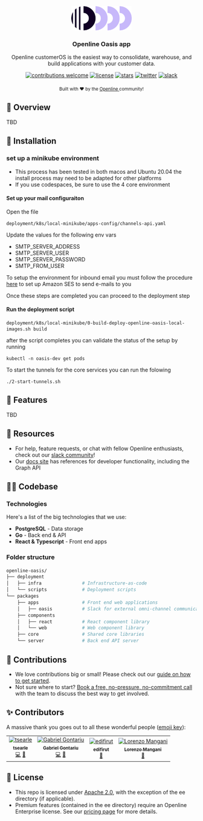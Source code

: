 <div align="center">
  <a href="https://openline.ai">
    <img
      src="https://raw.githubusercontent.com/openline-ai/openline-oasis/otter/.github/TeamHero.svg"
      alt="Openline Logo"
      height="64"
    />
  </a>
  <br />
  <p>
    <h3>
      <b>
        Openline Oasis app
      </b>
    </h3>
  </p>
  <p>
    Openline customerOS is the easiest way to consolidate, warehouse, and build applications with your customer data.
  </p>
  <p>

[![contributions welcome](https://img.shields.io/badge/contributions-welcome-brightgreen?logo=github)][oasis-repo] 
[![license](https://img.shields.io/badge/license-Apache%202-blue)][apache2] 
[![stars](https://img.shields.io/github/stars/openline-ai/openline-oasis?style=social)][oasis-repo] 
[![twitter](https://img.shields.io/twitter/follow/openlineAI?style=social)][twitter] 
[![slack](https://img.shields.io/badge/slack-community-blueviolet.svg?logo=slack)][slack]

  </p>
  <p>
    <sub>
      Built with ❤︎ by the
      <a href="https://openline.ai">
        Openline
      </a>
      community!
    </sub>
  </p>
</div>


## 👋 Overview

TBD

## 🚀 Installation

### set up a minikube environment

* This process has been tested in both macos and Ubuntu 20.04 the install process may need to be adapted for other platforms
* If you use codespaces, be sure to use the 4 core environment


#### Set up your mail configuraiton
Open the file
```
deployment/k8s/local-minikube/apps-config/channels-api.yaml
```
Update the values for the following env vars
* SMTP_SERVER_ADDRESS
* SMTP_SERVER_USER
* SMTP_SERVER_PASSWORD
* SMTP_FROM_USER


To setup the environment for inbound email you must follow the procedure [here](channels-api/ses-forwarder-lambda/README.md) to set up Amazon SES to send e-mails to you

Once these steps are completed you can proceed to the deployment step

#### Run the deployment script

```
deployment/k8s/local-minikube/0-build-deploy-openline-oasis-local-images.sh build
```

after the script completes you can validate the status of the setup by running
```
kubectl -n oasis-dev get pods
```

To start the tunnels for the core services you can run the folowing
```
./2-start-tunnels.sh
```

## 🙌 Features

TBD

## 🤝 Resources

- For help, feature requests, or chat with fellow Openline enthusiasts, check out our [slack community][slack]!
- Our [docs site][docs] has references for developer functionality, including the Graph API

## 👩‍💻 Codebase

### Technologies

Here's a list of the big technologies that we use:

- **PostgreSQL** - Data storage
- **Go** - Back end & API
- **React & Typescript** - Front end apps

### Folder structure

```sh
openline-oasis/
├── deployment              
│   ├── infra               # Infrastructure-as-code
│   └── scripts             # Deployment scripts
└── packages
    ├── apps                # Front end web applications
    │   ├── oasis           # Slack for external omni-channel communications, built on customerOS
    ├── components
    │   ├── react           # React component library
    │   └── web             # Web component library
    ├── core                # Shared core libraries
    └── server              # Back end API server
```

## 💪 Contributions

- We love contributions big or small!  Please check out our [guide on how to get started][contributions].
- Not sure where to start?  [Book a free, no-pressure, no-commitment call][call] with the team to discuss the best way to get involved.

## ✨ Contributors

A massive thank you goes out to all these wonderful people ([emoji key][emoji]):

<!-- ALL-CONTRIBUTORS-LIST:START - Do not remove or modify this section -->
<!-- prettier-ignore-start -->
<!-- markdownlint-disable -->
<table>
  <tbody>
    <tr>
      <td align="center"><a href="https://github.com/tsearle"><img src="https://avatars.githubusercontent.com/u/4540323?v=4?s=100" width="100px;" alt="tsearle"/><br /><sub><b>tsearle</b></sub></a><br /><a href="https://github.com/openline-ai/openline-oasis/commits?author=tsearle" title="Code">💻</a> <a href="https://github.com/openline-ai/openline-oasis/commits?author=tsearle" title="Documentation">📖</a></td>
      <td align="center"><a href="https://github.com/gabriel0003"><img src="https://avatars.githubusercontent.com/u/108665351?v=4?s=100" width="100px;" alt="Gabriel Gontariu"/><br /><sub><b>Gabriel Gontariu</b></sub></a><br /><a href="https://github.com/openline-ai/openline-oasis/commits?author=gabriel0003" title="Code">💻</a> <a href="https://github.com/openline-ai/openline-oasis/pulls?q=is%3Apr+reviewed-by%3Agabriel0003" title="Reviewed Pull Requests">👀</a></td>
      <td align="center"><a href="https://github.com/edifirut"><img src="https://avatars.githubusercontent.com/u/108661145?v=4?s=100" width="100px;" alt="edifirut"/><br /><sub><b>edifirut</b></sub></a><br /><a href="https://github.com/openline-ai/openline-oasis/pulls?q=is%3Apr+reviewed-by%3Aedifirut" title="Reviewed Pull Requests">👀</a></td>
      <td align="center"><a href="http://qxip.net"><img src="https://avatars.githubusercontent.com/u/1423657?v=4?s=100" width="100px;" alt="Lorenzo Mangani"/><br /><sub><b>Lorenzo Mangani</b></sub></a><br /><a href="https://github.com/openline-ai/openline-oasis/commits?author=lmangani" title="Documentation">📖</a></td>
    </tr>
  </tbody>
</table>

<!-- markdownlint-restore -->
<!-- prettier-ignore-end -->

<!-- ALL-CONTRIBUTORS-LIST:END -->

## 🪪 License

- This repo is licensed under [Apache 2.0][apache2], with the exception of the ee directory (if applicable).
- Premium features (contained in the ee directory) require an Openline Enterprise license.  See our [pricing page][pricing] for more details.


[apache2]: https://www.apache.org/licenses/LICENSE-2.0
[call]: https://meetings-eu1.hubspot.com/matt2/customer-demos
[careers]: https://openline.ai
[contributions]: https://github.com/openline-ai/openline.ai/blob/otter/docs/contribute/index.md
[docs]: https://openline.ai
[emoji]: https://allcontributors.org/docs/en/emoji-key
[oasis-repo]: https://github.com/openline-ai/openline-customer-os/
[pricing]: https://openline.ai/pricing
[slack]: https://join.slack.com/t/openline-ai/shared_invite/zt-1i6umaw6c-aaap4VwvGHeoJ1zz~ngCKQ
[twitter]: https://twitter.com/OpenlineAI
